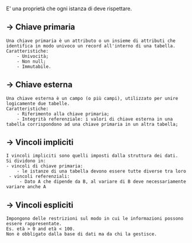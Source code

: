 
E' una proprietà che ogni istanza di deve rispettare.


-> Chiave primaria
-
	Una chiave primaria è un attributo o un insieme di attributi che identifica in modo univoco un record all'interno di una tabella.
	Caratteristiche:
		- Univocità;
		- Non null;
		- Immutabile.
-> Chiave esterna
-
	Una chiave esterna è un campo (o più campi), utilizzato per unire logicamente due tabelle.
	Caratteristiche:
		- Riferimento alla chiave primaria;
		- Integrità referenziale: i valori di chiave esterna in una tabella corrispondono ad una chiave primaria in un altra tabella;

-> Vincoli impliciti
-
	I vincoli impliciti sono quelli imposti dalla struttura dei dati.
	Si dividono in:
	- vincoli di chiave primaria:
		- le istanze di una tabella devono essere tutte diverse tra loro
	 - vincoli referenziali:
		 - Dato A che dipende da B, al variare di B deve necessariamente variare anche A

-> Vincoli espliciti
-
	Impongono delle restrizioni sul modo in cui le informazioni possono essere rappresentate.
	Es. età > 0 and età < 100.
	Non è obbligato dalla base di dati ma da chi la gestisce.